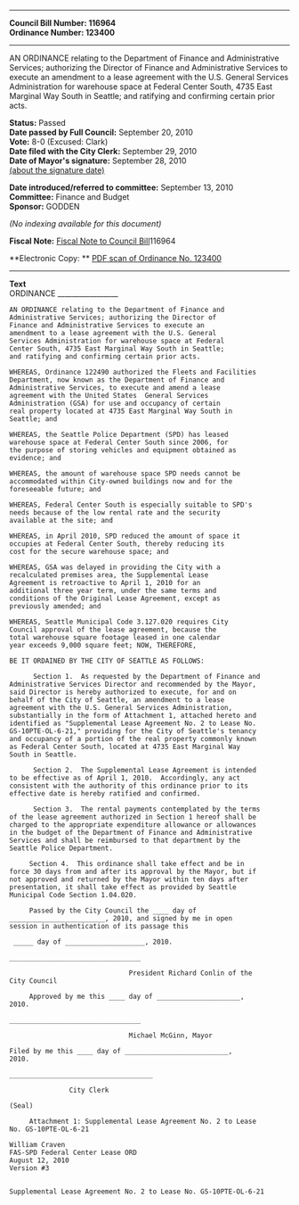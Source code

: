 * * * * *  
  
**Council Bill Number: [](#h0)[](#h2)116964**   
**Ordinance Number: 123400**  
  
* * * * *  
  
AN ORDINANCE relating to the Department of Finance and Administrative Services; authorizing the Director of Finance and Administrative Services to execute an amendment to a lease agreement with the U.S. General Services Administration for warehouse space at Federal Center South, 4735 East Marginal Way South in Seattle; and ratifying and confirming certain prior acts.  
  
**Status:** Passed   
**Date passed by Full Council:** September 20, 2010   
**Vote:** 8-0 (Excused: Clark)   
**Date filed with the City Clerk:** September 29, 2010   
**Date of Mayor's signature:** September 28, 2010   
[(about the signature date)](/~public/approvaldate.htm)   
  
  
**Date introduced/referred to committee:** September 13, 2010   
**Committee:** Finance and Budget   
**Sponsor:** GODDEN   
  
*(No indexing available for this document)*  
  
**Fiscal Note:** [Fiscal Note to Council Bill](http://clerk.seattle.gov/~public/fnote/116964.htm)[](#h1)[](#h3)116964  
  
**Electronic Copy: ** [PDF scan of Ordinance No. 123400](/~archives/Ordinances/Ord_123400.pdf)  
  
* * * * *  
  
**Text**  
    ORDINANCE _________________  
  
    AN ORDINANCE relating to the Department of Finance and  
    Administrative Services; authorizing the Director of  
    Finance and Administrative Services to execute an  
    amendment to a lease agreement with the U.S. General  
    Services Administration for warehouse space at Federal  
    Center South, 4735 East Marginal Way South in Seattle;  
    and ratifying and confirming certain prior acts.  
  
    WHEREAS, Ordinance 122490 authorized the Fleets and Facilities  
    Department, now known as the Department of Finance and  
    Administrative Services, to execute and amend a lease  
    agreement with the United States  General Services  
    Administration (GSA) for use and occupancy of certain  
    real property located at 4735 East Marginal Way South in  
    Seattle; and  
  
    WHEREAS, the Seattle Police Department (SPD) has leased  
    warehouse space at Federal Center South since 2006, for  
    the purpose of storing vehicles and equipment obtained as  
    evidence; and  
  
    WHEREAS, the amount of warehouse space SPD needs cannot be  
    accommodated within City-owned buildings now and for the  
    foreseeable future; and  
  
    WHEREAS, Federal Center South is especially suitable to SPD's  
    needs because of the low rental rate and the security  
    available at the site; and  
  
    WHEREAS, in April 2010, SPD reduced the amount of space it  
    occupies at Federal Center South, thereby reducing its  
    cost for the secure warehouse space; and  
  
    WHEREAS, GSA was delayed in providing the City with a  
    recalculated premises area, the Supplemental Lease  
    Agreement is retroactive to April 1, 2010 for an  
    additional three year term, under the same terms and  
    conditions of the Original Lease Agreement, except as  
    previously amended; and  
  
    WHEREAS, Seattle Municipal Code 3.127.020 requires City  
    Council approval of the lease agreement, because the  
    total warehouse square footage leased in one calendar  
    year exceeds 9,000 square feet; NOW, THEREFORE,  
  
    BE IT ORDAINED BY THE CITY OF SEATTLE AS FOLLOWS:  
  
          Section 1.  As requested by the Department of Finance and  
    Administrative Services Director and recommended by the Mayor,  
    said Director is hereby authorized to execute, for and on  
    behalf of the City of Seattle, an amendment to a lease  
    agreement with the U.S. General Services Administration,  
    substantially in the form of Attachment 1, attached hereto and  
    identified as "Supplemental Lease Agreement No. 2 to Lease No.  
    GS-10PTE-OL-6-21," providing for the City of Seattle's tenancy  
    and occupancy of a portion of the real property commonly known  
    as Federal Center South, located at 4735 East Marginal Way  
    South in Seattle.  
  
          Section 2.  The Supplemental Lease Agreement is intended  
    to be effective as of April 1, 2010.  Accordingly, any act  
    consistent with the authority of this ordinance prior to its  
    effective date is hereby ratified and confirmed.  
  
          Section 3.  The rental payments contemplated by the terms  
    of the lease agreement authorized in Section 1 hereof shall be  
    charged to the appropriate expenditure allowance or allowances  
    in the budget of the Department of Finance and Administrative  
    Services and shall be reimbursed to that department by the  
    Seattle Police Department.  
  
         Section 4.  This ordinance shall take effect and be in  
    force 30 days from and after its approval by the Mayor, but if  
    not approved and returned by the Mayor within ten days after  
    presentation, it shall take effect as provided by Seattle  
    Municipal Code Section 1.04.020.  
  
         Passed by the City Council the ____ day of  
    ________________________, 2010, and signed by me in open  
    session in authentication of its passage this  
  
     _____ day of ____________________, 2010.  
  
    _________________________________  
  
                                  President Richard Conlin of the  
    City Council  
  
         Approved by me this ____ day of _____________________,  
    2010.  
  
    _________________________________  
  
                                  Michael McGinn, Mayor  
  
    Filed by me this ____ day of __________________________,  
    2010.  
  
    ____________________________________  
  
                   City Clerk  
  
    (Seal)  
  
         Attachment 1: Supplemental Lease Agreement No. 2 to Lease  
    No. GS-10PTE-OL-6-21  
  
    William Craven  
    FAS-SPD Federal Center Lease ORD  
    August 12, 2010  
    Version #3  
  
  
    Supplemental Lease Agreement No. 2 to Lease No. GS-10PTE-OL-6-21  
